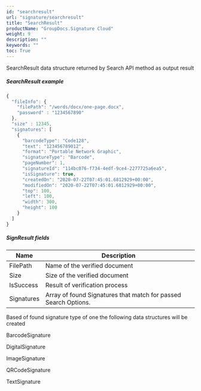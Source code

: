 ```yaml
---
id: "searchresult"
url: "signature/searchresult"
title: "SearchResult"
productName: "GroupDocs.Signature Cloud"
weight: 9
description: ""
keywords: ""
toc: True
---
```


SearchResult data structure returned by Search API method as output result

##### SearchResult example

```javascript
{
  "fileInfo": {
    "filePath": "/words/docx/one-page.docx",
    "password" : "1234567890"
  },
  "size" : 12345,
  "signatures": [
    {
      "barcodeType": "Code128",
      "text": "123456789012",
      "format": "Portable Network Graphic",
      "signatureType": "Barcode",
      "pageNumber": 1,
      "signatureId": "114bc076-f734-4edf-9ce4-2277725a6ea5",
      "isSignature": true,
      "createdOn": "2020-07-22T07:45:01.6812929+00:00",
      "modifiedOn": "2020-07-22T07:45:01.6812929+00:00",
      "top": 100,
      "left": 100,
      "width": 300,
      "height": 100
    }
  ]
}

```

##### SignResult fields

|Name|Description
|---|---
|FilePath|Name of the verified document
|Size|Size of the verified document
|IsSuccess|Result of verification process
|Signatures|Array of found Signatures that match for passed Search Options.

Based of found signature type of one the following data structures will be created

BarcodeSignature

DigitalSignature

ImageSignature

QRCodeSignature

TextSignature
